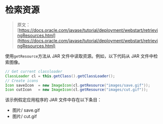 # 检索资源

> 原文： [https://docs.oracle.com/javase/tutorial/deployment/webstart/retrievingResources.html](https://docs.oracle.com/javase/tutorial/deployment/webstart/retrievingResources.html)

使用`getResource`方法从 JAR 文件中读取资源。例如，以下代码从 JAR 文件中检索图像。

```java
// Get current classloader
ClassLoader cl = this.getClass().getClassLoader();
// Create icons
Icon saveIcon  = new ImageIcon(cl.getResource("images/save.gif"));
Icon cutIcon   = new ImageIcon(cl.getResource("images/cut.gif"));

```

该示例假定应用程序的 JAR 文件中存在以下条目：

*   图片/ save.gif
*   图片/ cut.gif